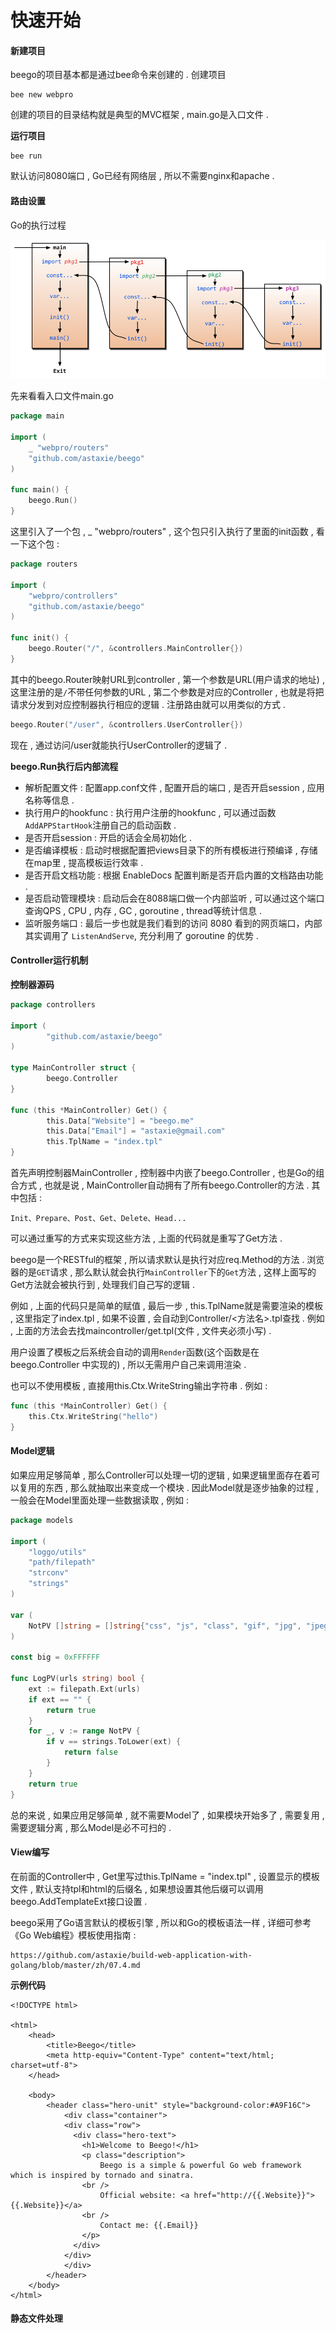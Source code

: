 # 快速开始

#### 新建项目

beego的项目基本都是通过bee命令来创建的 . 创建项目

```
bee new webpro
```

创建的项目的目录结构就是典型的MVC框架 , main.go是入口文件 .

**运行项目**

```
bee run
```

默认访问8080端口 , Go已经有网络层 , 所以不需要nginx和apache .

#### 路由设置

Go的执行过程

![](/assets/gozhixingguocheng.png)

先来看看入口文件main.go

```go
package main

import (
    _ "webpro/routers"
    "github.com/astaxie/beego"
)

func main() {
    beego.Run()
}
```

这里引入了一个包 , \_ "webpro/routers" , 这个包只引入执行了里面的init函数 , 看一下这个包 :

```go
package routers

import (
    "webpro/controllers"
    "github.com/astaxie/beego"
)

func init() {
    beego.Router("/", &controllers.MainController{})
}
```

其中的beego.Router映射URL到controller , 第一个参数是URL\(用户请求的地址\) , 这里注册的是`/`不带任何参数的URL , 第二个参数是对应的Controller , 也就是将把请求分发到对应控制器执行相应的逻辑 . 注册路由就可以用类似的方式 .

```go
beego.Router("/user", &controllers.UserController{})
```

现在 , 通过访问/user就能执行UserController的逻辑了 .

**beego.Run执行后内部流程**

* 解析配置文件 : 配置app.conf文件 , 配置开启的端口 , 是否开启session , 应用名称等信息 . 
* 执行用户的hookfunc : 执行用户注册的hookfunc , 可以通过函数`AddAPPStartHook`注册自己的启动函数 . 
* 是否开启session : 开启的话会全局初始化 . 
* 是否编译模板 : 启动时根据配置把views目录下的所有模板进行预编译 , 存储在map里 , 提高模板运行效率 . 
* 是否开启文档功能 : 根据 EnableDocs 配置判断是否开启内置的文档路由功能 . 
* 是否启动管理模块 : 启动后会在8088端口做一个内部监听 , 可以通过这个端口查询QPS , CPU , 内存 , GC , goroutine , thread等统计信息 . 
* 监听服务端口 : 最后一步也就是我们看到的访问 8080 看到的网页端口，内部其实调用了
  `ListenAndServe`, 充分利用了 goroutine 的优势 . 

#### Controller运行机制

**控制器源码**

```go
package controllers

import (
        "github.com/astaxie/beego"
)

type MainController struct {
        beego.Controller
}

func (this *MainController) Get() {
        this.Data["Website"] = "beego.me"
        this.Data["Email"] = "astaxie@gmail.com"
        this.TplName = "index.tpl"
}
```

首先声明控制器MainController , 控制器中内嵌了beego.Controller , 也是Go的组合方式 , 也就是说 , MainController自动拥有了所有beego.Controller的方法 . 其中包括 :

```
Init、Prepare、Post、Get、Delete、Head...
```

可以通过重写的方式来实现这些方法 , 上面的代码就是重写了Get方法 .

beego是一个RESTful的框架 , 所以请求默认是执行对应req.Method的方法 . 浏览器的是`GET`请求 , 那么默认就会执行`MainController`下的`Get`方法 , 这样上面写的Get方法就会被执行到 , 处理我们自己写的逻辑 .

例如 , 上面的代码只是简单的赋值 , 最后一步 , this.TplName就是需要渲染的模板 , 这里指定了index.tpl , 如果不设置 , 会自动到Controller/&lt;方法名&gt;.tpl查找 . 例如 , 上面的方法会去找maincontroller/get.tpl\(文件 , 文件夹必须小写\) .

用户设置了模板之后系统会自动的调用`Render`函数\(这个函数是在 beego.Controller 中实现的\) , 所以无需用户自己来调用渲染 .

也可以不使用模板 , 直接用this.Ctx.WriteString输出字符串 . 例如 :

```go
func (this *MainController) Get() {
    this.Ctx.WriteString("hello")
}
```

#### Model逻辑

如果应用足够简单 , 那么Controller可以处理一切的逻辑 , 如果逻辑里面存在着可以复用的东西 , 那么就抽取出来变成一个模块 . 因此Model就是逐步抽象的过程 , 一般会在Model里面处理一些数据读取 , 例如 :

```go
package models

import (
    "loggo/utils"
    "path/filepath"
    "strconv"
    "strings"
)

var (
    NotPV []string = []string{"css", "js", "class", "gif", "jpg", "jpeg", "png", "bmp", "ico", "rss", "xml", "swf"}
)

const big = 0xFFFFFF

func LogPV(urls string) bool {
    ext := filepath.Ext(urls)
    if ext == "" {
        return true
    }
    for _, v := range NotPV {
        if v == strings.ToLower(ext) {
            return false
        }
    }
    return true
}
```

总的来说 , 如果应用足够简单 , 就不需要Model了 , 如果模块开始多了 , 需要复用 , 需要逻辑分离 , 那么Model是必不可扫的 .

#### View编写

在前面的Controller中 , Get里写过this.TplName = "index.tpl" , 设置显示的模板文件 , 默认支持tpl和html的后缀名 , 如果想设置其他后缀可以调用beego.AddTemplateExt接口设置 . 

beego采用了Go语言默认的模板引擎 , 所以和Go的模板语法一样 , 详细可参考《Go Web编程》模板使用指南 : 

```
https://github.com/astaxie/build-web-application-with-golang/blob/master/zh/07.4.md
```

**示例代码**

```
<!DOCTYPE html>

<html>
    <head>
        <title>Beego</title>
        <meta http-equiv="Content-Type" content="text/html; charset=utf-8">
    </head>

    <body>
        <header class="hero-unit" style="background-color:#A9F16C">
            <div class="container">
            <div class="row">
              <div class="hero-text">
                <h1>Welcome to Beego!</h1>
                <p class="description">
                    Beego is a simple & powerful Go web framework which is inspired by tornado and sinatra.
                <br />
                    Official website: <a href="http://{{.Website}}">{{.Website}}</a>
                <br />
                    Contact me: {{.Email}}
                </p>
              </div>
            </div>
            </div>
        </header>
    </body>
</html>
```

#### 静态文件处理



